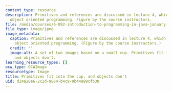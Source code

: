 ```yaml
---
content_type: resource
description: Primitives and references are discussed in lecture 4, which introduces
  object oriented programming. Figure by the course instructors.
file: /media/courses/6-092-introduction-to-programming-in-java-january-iap-2010/d24a28e62c2d9864b4c99b44e99cfb30_6-092iap10-th.jpg
file_type: image/jpeg
image_metadata:
  caption: Primitives and references are discussed in lecture 4, which introduces
    object oriented programming. (Figure by the course instructors.)
  credit: ''
  image-alt: A set of two images based on a small cup. Primitives fit into the cup,
    and objects don't.
learning_resource_types: []
ocw_type: OCWImage
resourcetype: Image
title: Primitives fit into the cup, and objects don't
uid: d24a28e6-2c2d-9864-b4c9-9b44e99cfb30
---
```

